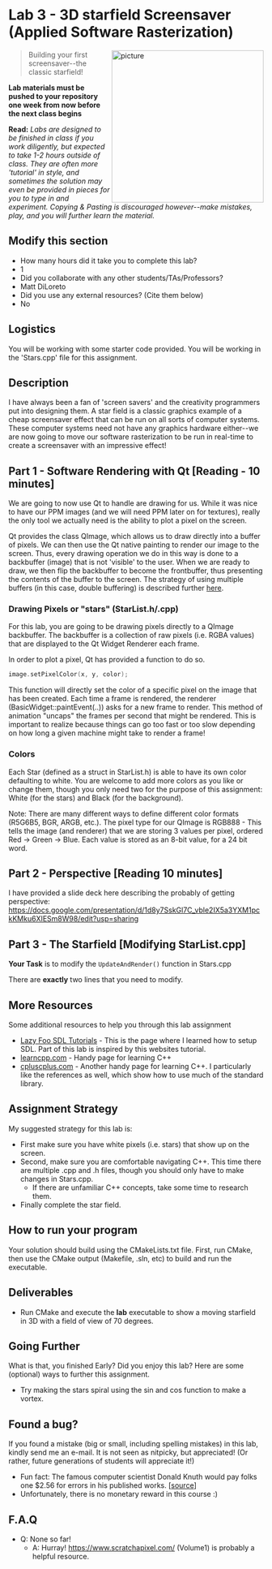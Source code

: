 # Lab 3 - 3D starfield Screensaver (Applied Software Rasterization)

<img align="right" src="./media/stars.png" width="300px" alt="picture">


> Building your first screensaver--the classic starfield!

**Lab materials must be pushed to your repository one week from now before the next class begins**

**Read:** *Labs are designed to be finished in class if you work diligently, but expected to take 1-2 hours outside of class. They are often more 'tutorial' in style, and sometimes the solution may even be provided in pieces for you to type in and experiment. Copying & Pasting is discouraged however--make mistakes, play, and you will further learn the material.*

## Modify this section

- How many hours did it take you to complete this lab?
 - 1
- Did you collaborate with any other students/TAs/Professors?
 - Matt DiLoreto
- Did you use any external resources? (Cite them below)
 - No

## Logistics

You will be working with some starter code provided. You will be working in the 'Stars.cpp' file for this assignment.

## Description

I have always been a fan of 'screen savers' and the creativity programmers put into designing them. A star field is a classic graphics example of a cheap screensaver effect that can be run on all sorts of computer systems. These computer systems need not have any graphics hardware either--we are now going to move our software rasterization to be run in real-time to create a screensaver with an impressive effect!

## Part 1 - Software Rendering with Qt [Reading - 10 minutes]

We are going to now use Qt to handle are drawing for us. While it was nice to have our PPM images (and we will need PPM later on for textures), really the only tool we actually need is the ability to plot a pixel on the screen.

Qt provides the class QImage, which allows us to draw directly into a
buffer of pixels.  We can then use the Qt native painting to render
our image to the screen.  Thus, every drawing operation we do in this
way is done to a backbuffer (image) that is not 'visible' to the
user. When we are ready to draw, we then flip the backbuffer to become
the frontbuffer, thus presenting the contents of the buffer to the
screen. The strategy of using multiple buffers (in this case, double
buffering) is described further
[here](https://wiki.osdev.org/Double_Buffering).

### Drawing Pixels or "stars" (StarList.h/.cpp)

For this lab, you are going to be drawing pixels directly to a QImage backbuffer. The backbuffer is a collection of raw pixels (i.e. RGBA values) that are displayed to the Qt Widget Renderer each frame.

In order to plot a pixel, Qt has provided a function to do so.

```cpp
image.setPixelColor(x, y, color);
```

This function will directly set the color of a specific pixel on the image that has been created. Each time a frame is rendered, the renderer (BasicWidget::paintEvent(..)) asks for a new frame to render.  This method of animation "uncaps" the frames per second that might be rendered.  This is important to realize because things can go too fast or too slow depending on how long a given machine might take to render a frame!


### Colors 

Each Star (defined as a struct in StarList.h) is able to have its own color defaulting to white. You are welcome to add more colors as you like or change them, though you only need two for the purpose of this assignment: White (for the stars) and Black (for the background).

Note: There are many different ways to define different color formats (R5G6B5, BGR, ARGB, etc.). The pixel type for our QImage is RGB888 - This tells the image (and renderer) that we are storing 3 values per pixel, ordered Red -> Green -> Blue.  Each value is stored as an 8-bit value, for a 24 bit word. 

## Part 2 - Perspective [Reading 10 minutes]

I have provided a slide deck here describing the probably of getting perspective: https://docs.google.com/presentation/d/1d8y7SskGl7C_vble2IX5a3YXM1pckKMku6XIESm8W98/edit?usp=sharing

## Part 3 - The Starfield [Modifying StarList.cpp]

**Your Task** is to modify the `UpdateAndRender()` function in Stars.cpp

There are **exactly** two lines that you need to modify.

## More Resources

Some additional resources to help you through this lab assignment

- [Lazy Foo SDL Tutorials](http://lazyfoo.net/tutorials/SDL/)
	  - This is the page where I learned how to setup SDL. Part of this lab is inspired by this websites tutorial.
- [learncpp.com](https://www.learncpp.com/)
	  - Handy page for learning C++
- [cpluscplus.com](http://www.cplusplus.com/)
	  - Another handy page for learning C++. I particularly like the references as well, which show how to use much of the standard library.

## Assignment Strategy

My suggested strategy for this lab is:

- First make sure you have white pixels (i.e. stars) that show up on the screen.
- Second, make sure you are comfortable navigating C++. This time there are multiple .cpp and .h files, though you should only have to make changes in Stars.cpp.
	- If there are unfamiliar C++ concepts, take some time to research them.
- Finally complete the star field.


## How to run your program

Your solution should build using the CMakeLists.txt file.  First, run CMake, then use the CMake output (Makefile, .sln, etc) to build and run the executable.

## Deliverables

- Run CMake and execute the **lab** executable to show a moving starfield in 3D with a field of view of 70 degrees.
 
## Going Further

What is that, you finished Early? Did you enjoy this lab? Here are some (optional) ways to further this assignment.

- Try making the stars spiral using the sin and cos function to make a vortex.

## Found a bug?

If you found a mistake (big or small, including spelling mistakes) in this lab, kindly send me an e-mail. It is not seen as nitpicky, but appreciated! (Or rather, future generations of students will appreciate it!)

- Fun fact: The famous computer scientist Donald Knuth would pay folks one $2.56 for errors in his published works. [[source](https://en.wikipedia.org/wiki/Knuth_reward_check)]
- Unfortunately, there is no monetary reward in this course :)

## F.A.Q

- Q: None so far!
	- A: Hurray! https://www.scratchapixel.com/ (Volume1) is probably a helpful resource.
